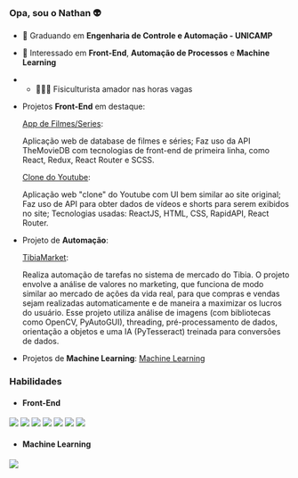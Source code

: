 ### Opa, sou o Nathan 👽

- 📘 Graduando em **Engenharia de Controle e Automação - UNICAMP**
- 🧐 Interessado em **Front-End**, **Automação de Processos** e **Machine Learning**
- - 🏋🏻‍♂️ Fisiculturista amador nas horas vagas

- Projetos **Front-End** em destaque:

  [App de Filmes/Series](https://github.com/ViniNathan/movies-react):

  Aplicação web de database de filmes e séries;
  Faz uso da API TheMovieDB com tecnologias de front-end de primeira linha, como React, Redux, React Router e SCSS.

  [Clone do Youtube](https://github.com/ViniNathan/youtube-clone-react):

  Aplicação web "clone" do Youtube com UI bem similar ao site original;
  Faz uso de API para obter dados de vídeos e shorts para serem exibidos no site;
  Tecnologias usadas: ReactJS, HTML, CSS, RapidAPI, React Router.


- Projeto de **Automação**:

  [TibiaMarket](https://github.com/ViniNathan/TibiaMarket):

  Realiza automação de tarefas no sistema de mercado do Tibia. O projeto envolve a análise de valores no marketing, que funciona de modo similar ao mercado de ações da vida 
  real, para que compras e vendas sejam realizadas automaticamente e de maneira a maximizar os lucros do usuário. Esse projeto utiliza análise de imagens (com bibliotecas como 
  OpenCV, PyAutoGUI), threading, pré-processamento de dados, orientação a objetos e uma IA (PyTesseract) treinada para conversões de dados.

- Projetos de **Machine Learning**:
  [Machine Learning](https://github.com/ViniNathan/MachineLearningProjects)

### Habilidades
- #### Front-End
 <img src="https://img.shields.io/badge/JavaScript-323330?style=for-the-badge&logo=javascript&logoColor=F7DF1" /> <img src="https://img.shields.io/badge/React-20232A?style=for-the-badge&logo=react&logoColor=61DAFB" /> <img src="https://img.shields.io/badge/HTML5-E34F26?style=for-the-badge&logo=html5&logoColor=white" /> <img src="https://img.shields.io/badge/CSS3-1572B6?style=for-the-badge&logo=css3&logoColor=white" /> <img src="https://img.shields.io/badge/Redux-593D88?style=for-the-badge&logo=redux&logoColor=white" /> <img src="https://img.shields.io/badge/Sass-CC6699?style=for-the-badge&logo=sass&logoColor=white" /> <img src="https://img.shields.io/badge/Tailwind_CSS-38B2AC?style=for-the-badge&logo=tailwind-css&logoColor=white" />
- #### Machine Learning
 <img src="https://img.shields.io/badge/Python-14354C?style=for-the-badge&logo=python&logoColor=white" />
  


